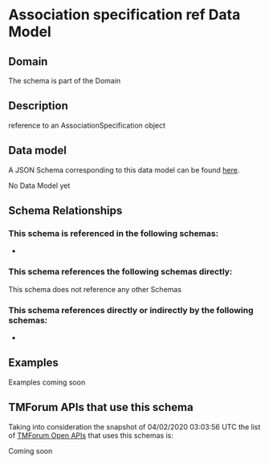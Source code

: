 # Association specification ref Data Model

## Domain

The  schema is part of the  Domain

## Description

reference to an AssociationSpecification object

## Data model

A JSON Schema corresponding to this data model can be found
[here](https://github.com/tmforum-rand/schemas/blob/candidates/Common/AssociationSpecificationRef.schema.json).

No Data Model yet

## Schema Relationships

### This schema is referenced in the following schemas:

-

### This schema references the following schemas directly:

This schema does not reference any other Schemas

### This schema references directly or indirectly by the following schemas:

-



## Examples

Examples coming soon

## TMForum APIs that use this schema

Taking into consideration the snapshot of 04/02/2020 03:03:56 UTC the list of [TMForum Open APIs](https://www.tmforum.org/open-apis/) that uses this schemas is:

Coming soon